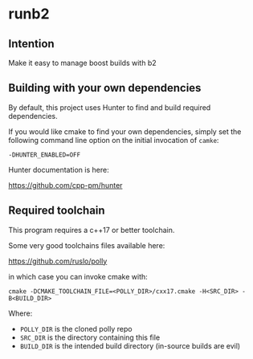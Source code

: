 # runb2

## Intention

Make it easy to manage boost builds with b2

## Building with your own dependencies

By default, this project uses Hunter to find and build required dependencies.

If you would like cmake to find your own dependencies, simply set the following command line 
option on the initial invocation of `camke`:

`-DHUNTER_ENABLED=OFF`

Hunter documentation is here:

https://github.com/cpp-pm/hunter

## Required toolchain

This program requires a c++17 or better toolchain.

Some very good toolchains files available here:

https://github.com/ruslo/polly

in which case you can invoke cmake with:

`cmake -DCMAKE_TOOLCHAIN_FILE=<POLLY_DIR>/cxx17.cmake -H<SRC_DIR> -B<BUILD_DIR>`

Where:

* `POLLY_DIR` is the cloned polly repo
* `SRC_DIR` is the directory containing this file
* `BUILD_DIR` is the intended build directory (in-source builds are evil)
